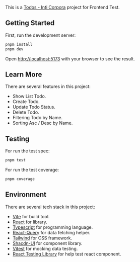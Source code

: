 This is a [Todos - Inti Corpora]() project for Frontend Test.

## Getting Started

First, run the development server:

```bash
pnpm install
pnpm dev
```

Open [http://localhost:5173](http://localhost:5173) with your browser to see the result.

## Learn More

There are several features in this project:

- Show List Todo.
- Create Todo.
- Update Todo Status.
- Delete Todo.
- Filtering Todo by Name.
- Sorting Asc / Desc by Name.

## Testing

For run the test spec:

```bash
pnpm test
```

For run the test coverage:

```bash
pnpm coverage
```

## Environment

There are several tech stack in this project:

- [Vite](https://vitejs.dev/) for build tool.
- [React](https://react.dev/) for library.
- [Typescript](https://www.typescriptlang.org/) for programming language.
- [React-Query](https://tanstack.com/query/latest/) for data fetching helper.
- [Tailwind](https://tailwindcss.com/) for CSS framework.
- [Shacdn-UI](https://ui.shadcn.com/) for component library.
- [Vitest](https://vitest.dev/) for mocking data testing.
- [React Testing Library](https://testing-library.com/docs/react-testing-library/intro/) for help test react component.
